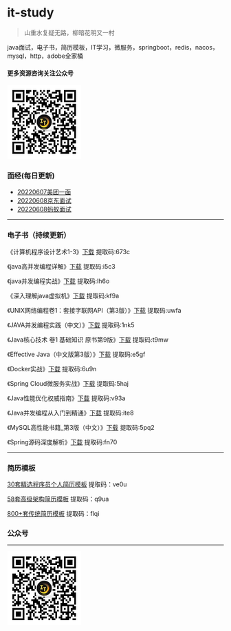 # it-study
>山重水复疑无路，柳暗花明又一村

java面试，电子书，简历模板，IT学习，微服务，springboot，redis，nacos，mysql，http，adobe全家桶

#### 更多资源咨询关注公众号
<img src="./img/qrcode_for_gh_ab887c285d36_344.jpg" alt="qrcode_for_gh_ab887c285d36_344" style="zoom:50%;" />

### 面经(每日更新)

- [20220607美团一面](./面经/20220607.md)
- [20220608京东面试](./面经/20220608.md)
- [20220608蚂蚁面试](./面经/20220609.md)

---
### 电子书（持续更新）


《计算机程序设计艺术1-3》[下载](https://pan.baidu.com/s/1j2zrw1eklp_WNqPmHUqLzA) 提取码:673c

《java高并发编程详解》[下载](https://pan.baidu.com/s/1PdkBVtLh58Y07yL3r2ephA) 提取码:i5c3

《java并发编程实战》[下载](https://pan.baidu.com/s/1jpuVPW0jgWBGSQEFgXMuwQ) 提取码:lh6o

《深入理解java虚拟机》[下载](https://pan.baidu.com/s/1w065OYW6qd1cZCId4BL3GA) 提取码:kf9a

《UNIX网络编程卷1：套接字联网API（第3版）》[下载](https://pan.baidu.com/s/1maA1L12s2IquDtopdpzuKQ) 提取码:uwfa

《JAVA并发编程实践（中文）》[下载](https://pan.baidu.com/s/1DhE48yVUhobnc9tPmnyhEg) 提取码:1nk5

《Java核心技术 卷1 基础知识 原书第9版》[下载](https://pan.baidu.com/s/1oCyxJ3j-VYUEv69Zaif6_g) 提取码:t9mw

《Effective Java（中文版第3版）》[下载](https://pan.baidu.com/s/1TxImQMa0Rt8ZTPgWcN38TQ) 提取码:e5gf

《Docker实战》[下载](https://pan.baidu.com/s/1YzwMNvXjAPh_D0bsOTeBYQ) 提取码:6u9n

《Spring Cloud微服务实战》[下载](https://pan.baidu.com/s/1vAoVB8AJ44H0Qx2EGYgbDw) 提取码:5haj

《Java性能优化权威指南》[下载](https://pan.baidu.com/s/1Wc70Dq9YcA5FvEFKXlVCgA) 提取码:v93a

《Java并发编程从入门到精通》[下载](https://pan.baidu.com/s/1npBNBvLSmQvZaW4d5NM6-A) 提取码:ite8

《MySQL高性能书籍_第3版（中文）》[下载](https://pan.baidu.com/s/1yEdQn5NXef7QhoSMgpqBJQ) 提取码:5pq2

《Spring源码深度解析》[下载](https://pan.baidu.com/s/15cpHTlubFqZU2A3OvP3tPQ) 提取码:fn70



---
### 简历模板

[30套精选程序员个人简历模板](https://pan.baidu.com/s/1vmO9wmf_XIqDuZV0Co_oeA) 提取码：ve0u

[58套高级架构简历模板](https://pan.baidu.com/s/1xvu9ArEu7kCjZ5VvTa8oYA) 提取码：q9ua

[800+套传统简历模板](https://pan.baidu.com/s/1kek3xqY-lYl7AYi7_Ihxpg) 提取码：flqi


### 公众号

------
<img src="./img/qrcode_for_gh_ab887c285d36_344.jpg" alt="qrcode_for_gh_ab887c285d36_344" style="zoom:50%;" />
